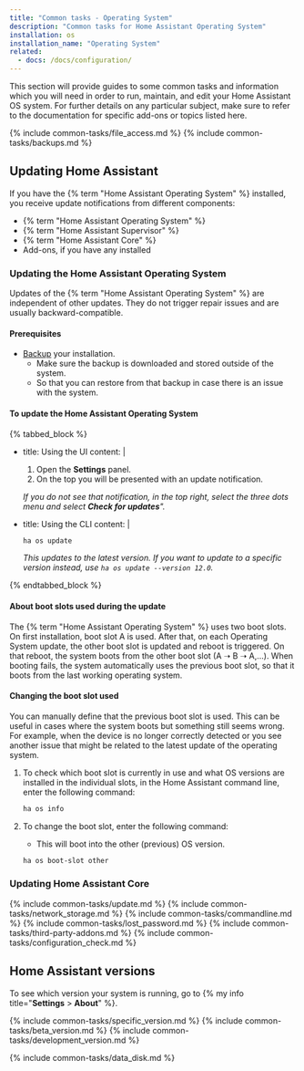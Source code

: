 ```yaml
---
title: "Common tasks - Operating System"
description: "Common tasks for Home Assistant Operating System"
installation: os
installation_name: "Operating System"
related:
  - docs: /docs/configuration/
---
```

This section will provide guides to some common tasks and information which you will need in order to run, maintain, and edit your Home Assistant OS system. For further details on any particular subject, make sure to refer to the documentation for specific add-ons or topics listed here.

{% include common-tasks/file_access.md %}
{% include common-tasks/backups.md %}

## Updating Home Assistant

If you have the {% term "Home Assistant Operating System" %} installed, you receive update notifications from different components:

- {% term "Home Assistant Operating System" %}
- {% term "Home Assistant Supervisor" %}
- {% term "Home Assistant Core" %}
- Add-ons, if you have any installed

### Updating the Home Assistant Operating System

Updates of the {% term "Home Assistant Operating System" %} are independent of other updates. They do not trigger repair issues and are usually backward-compatible.

#### Prerequisites

- [Backup](/common-tasks/os/#backups) your installation.
  - Make sure the backup is downloaded and stored outside of the system.
  - So that you can restore from that backup in case there is an issue with the system.

#### To update the Home Assistant Operating System

{% tabbed_block %}

- title: Using the UI
  content: |

    1. Open the **Settings** panel.
    2. On the top you will be presented with an update notification.

    _If you do not see that notification, in the top right, select the three dots menu and select **Check for updates**"._

- title: Using the CLI
  content: |

    ```bash
    ha os update
    ```

    _This updates to the latest version. If you want to update to a specific version instead, use  `ha os update --version 12.0`._

{% endtabbed_block %}

#### About boot slots used during the update

The {% term "Home Assistant Operating System" %} uses two boot slots. On first installation, boot slot A is used. After that, on each Operating System update, the other boot slot is updated and reboot is triggered. On that reboot, the system boots from the other boot slot (A ➝ B ➝ A,...). When booting fails, the system automatically uses the previous boot slot, so that it boots from the last working operating system.

#### Changing the boot slot used

You can manually define that the previous boot slot is used. This can be useful in cases where the system boots but something still seems wrong. For example, when the device is no longer correctly detected or you see another issue that might be related to the latest update of the operating system.

1. To check which boot slot is currently in use and what OS versions are installed in the individual slots, in the Home Assistant command line, enter the following command:

    ```bash
    ha os info
    ```

2. To change the boot slot, enter the following command:
   - This will boot into the other (previous) OS version.

    ```bash
    ha os boot-slot other
    ```

### Updating Home Assistant Core

{% include common-tasks/update.md %}
{% include common-tasks/network_storage.md %}
{% include common-tasks/commandline.md %}
{% include common-tasks/lost_password.md %}
{% include common-tasks/third-party-addons.md %}
{% include common-tasks/configuration_check.md %}

## Home Assistant versions

To see which version your system is running, go to {% my info title="**Settings** > **About**" %}.

{% include common-tasks/specific_version.md %}
{% include common-tasks/beta_version.md %}
{% include common-tasks/development_version.md %}

{% include common-tasks/data_disk.md %}

